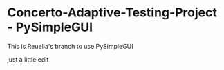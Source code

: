 # Concerto-Adaptive-Testing-Project - PySimpleGUI
This is Reuella's branch to use PySimpleGUI


just a little edit
